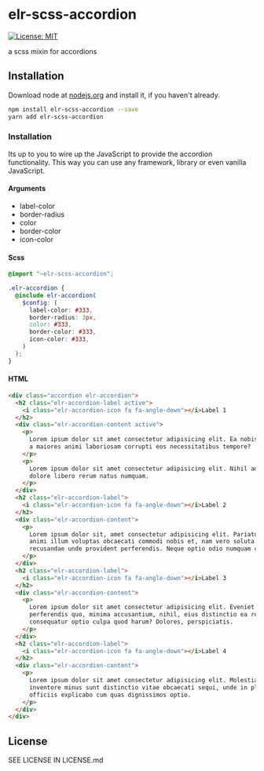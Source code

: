 # elr-scss-accordion

[![License: MIT](https://img.shields.io/badge/License-MIT-yellow.svg)](https://opensource.org/licenses/MIT)

a scss mixin for accordions

## Installation

Download node at [nodejs.org](http://nodejs.org) and install it, if you haven't already.

```sh
npm install elr-scss-accordion --save
yarn add elr-scss-accordion
```

### Installation

Its up to you to wire up the JavaScript to provide the accordion functionality. This way you can use any framework, library or even vanilla JavaScript.

#### Arguments

- label-color
- border-radius
- color
- border-color
- icon-color

#### Scss

```scss
@import "~elr-scss-accordion";

.elr-accordion {
  @include elr-accordion(
    $config: (
      label-color: #333,
      border-radius: 3px,
      color: #333,
      border-color: #333,
      icon-color: #333,
    )
  );
}
```

#### HTML

```html
<div class="accordion elr-accordion">
  <h2 class="elr-accordion-label active">
    <i class="elr-accordion-icon fa fa-angle-down"></i>Label 1
  </h2>
  <div class="elr-accordion-content active">
    <p>
      Lorem ipsum dolor sit amet consectetur adipisicing elit. Ea nobis ab illum
      a maiores animi laboriosam corrupti eos necessitatibus tempore?
    </p>
    <p>
      Lorem ipsum dolor sit amet consectetur adipisicing elit. Nihil adipisci,
      dolore libero rerum natus numquam.
    </p>
  </div>
  <h2 class="elr-accordion-label">
    <i class="elr-accordion-icon fa fa-angle-down"></i>Label 2
  </h2>
  <div class="elr-accordion-content">
    <p>
      Lorem ipsum dolor sit, amet consectetur adipisicing elit. Pariatur eos
      animi illum voluptas obcaecati commodi nobis et, nam vero soluta explicabo
      recusandae unde provident perferendis. Neque optio odio numquam commodi.
    </p>
  </div>
  <h2 class="elr-accordion-label">
    <i class="elr-accordion-icon fa fa-angle-down"></i>Label 3
  </h2>
  <div class="elr-accordion-content">
    <p>
      Lorem ipsum dolor sit amet consectetur adipisicing elit. Eveniet
      perferendis quo, minima accusantium, nihil, eius distinctio ea rem
      consequatur optio culpa quod harum? Dolores, perspiciatis.
    </p>
  </div>
  <h2 class="elr-accordion-label">
    <i class="elr-accordion-icon fa fa-angle-down"></i>Label 4
  </h2>
  <div class="elr-accordion-content">
    <p>
      Lorem ipsum dolor sit amet consectetur adipisicing elit. Molestiae enim
      inventore minus sunt distinctio vitae obcaecati sequi, unde in placeat nam
      officiis explicabo cum quas dignissimos optio.
    </p>
  </div>
</div>
```

## License

SEE LICENSE IN LICENSE.md

